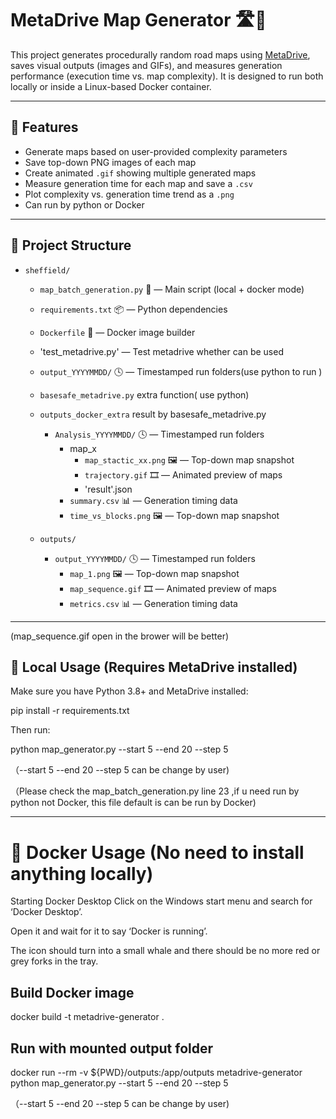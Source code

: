 # MetaDrive Map Generator 🛣️🧠

This project generates procedurally random road maps using [MetaDrive](https://github.com/metadriverse/metadrive), saves visual outputs (images and GIFs), and measures generation performance (execution time vs. map complexity). It is designed to run both locally or inside a Linux-based Docker container.

---

## 🚀 Features

- Generate maps based on user-provided complexity parameters
- Save top-down PNG images of each map
- Create animated `.gif` showing multiple generated maps
- Measure generation time for each map and save a `.csv`
- Plot complexity vs. generation time trend as a `.png`
- Can run by python or Docker

---

## 📁 Project Structure

- `sheffield/`
  - `map_batch_generation.py` 🧠 — Main script (local + docker mode)
  - `requirements.txt` 📦 — Python dependencies
  - `Dockerfile` 🐳 — Docker image builder
  - 'test_metadrive.py' — Test metadrive whether can be used
  - `output_YYYYMMDD/` 🕓 — Timestamped run folders(use python to run )
  - `basesafe_metadrive.py` extra function( use python)
  - `outputs_docker_extra` result by basesafe_metadrive.py
    - `Analysis_YYYYMMDD/` 🕓 — Timestamped run folders
      - map_x 
        - `map_stactic_xx.png` 🖼️ — Top-down map snapshot
        - `trajectory.gif` 🎞️ — Animated preview of maps
        - 'result'.json
      - `summary.csv` 📊 — Generation timing data
      - `time_vs_blocks.png` 🖼️ — Top-down map snapshot

  - `outputs/`
    - `output_YYYYMMDD/` 🕓 — Timestamped run folders
      - `map_1.png` 🖼️ — Top-down map snapshot
      - `map_sequence.gif` 🎞️ — Animated preview of maps
      - `metrics.csv` 📊 — Generation timing data


---

(map_sequence.gif open in the brower will be better)

## 🧪 Local Usage (Requires MetaDrive installed)

Make sure you have Python 3.8+ and MetaDrive installed:

pip install -r requirements.txt

Then run:

python map_generator.py --start 5 --end 20 --step 5

（--start 5 --end 20 --step 5 can be change by user)

（Please check the map_batch_generation.py line 23 ,if u need run by python not Docker, this file default is can be run by Docker)

---

# 🐳 Docker Usage (No need to install anything locally)

Starting Docker Desktop
Click on the Windows start menu and search for ‘Docker Desktop’.

Open it and wait for it to say ‘Docker is running’.

The icon should turn into a small whale and there should be no more red or grey forks in the tray.

## Build Docker image

docker build -t metadrive-generator .

## Run with mounted output folder

docker run --rm -v ${PWD}/outputs:/app/outputs metadrive-generator python map_generator.py --start 5 --end 20 --step 5

（--start 5 --end 20 --step 5 can be change by user)





